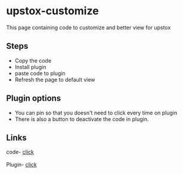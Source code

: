 # upstox-customize
This page containing code to customize and better view for upstox
## Steps
- Copy the code
- Install plugin
- paste code to plugin
- Refresh the page to default view

## Plugin options
- You can pin so that you doesn't need to click every time on plugin
- There is also a button to deactivate the code in plugin.

## Links
code- <a href="https://ashish293.github.io/upstox-customize/">click</a>
<br><br>
Plugin- <a href="https://chrome.google.com/webstore/detail/live-editor-for-css-less/ifhikkcafabcgolfjegfcgloomalapol?hl=en-US">click</a>
